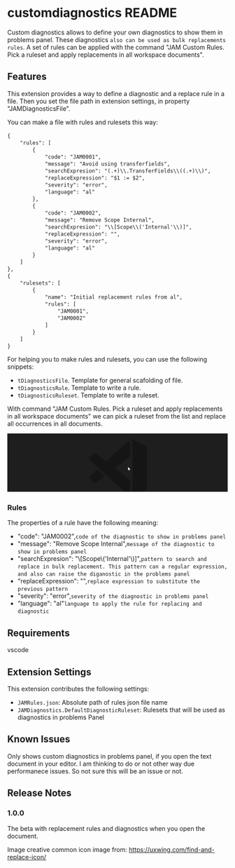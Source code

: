 # customdiagnostics README

Custom diagnostics allows to define your own diagnostics to show them in problems panel. These diagnostics `also can be used as bulk replacements rules`. A set of rules can be applied with the command "JAM Custom Rules. Pick a ruleset and apply replacements in all workspace documents".

## Features

This extension provides a way to define a diagnostic and a replace rule in a file. Then you set the file path in extension settings, in property "JAMDiagnosticsFile".

You can make a file with rules and rulesets this way:

    {
        "rules": [
            {
                "code": "JAM0001",
                "message": "Avoid using transferfields",
                "searchExpresion": "(.+)\\.TransferFields\\((.+)\\)",
                "replaceExpression": "$1 := $2",
                "severity": "error",
                "language": "al"
            },
            {
                "code": "JAM0002",
                "message": "Remove Scope Internal",
                "searchExpresion": "\\[Scope\\('Internal'\\)]",
                "replaceExpression": "",
                "severity": "error",
                "language": "al"
            }
        ]
    },
    {
        "rulesets": [
            {
                "name": "Initial replacement rules from al",                
                "rules": [
                    "JAM0001",
                    "JAM0002"
                ]
            }
        ]
    }

For helping you to make rules and rulesets, you can use the following snippets:

* `tDiagnosticsFile`. Template for general scafolding of file.
* `tDiagnosticsRule`. Template to write a rule.
* `tDiagnosticsRuleset`. Template to write a ruleset.

With command "JAM Custom Rules. Pick a ruleset and apply replacements in all workspace documents" we can pick a ruleset from the list and replace all occurrences in all documents.

![Replace image](https://github.com/JalmarazMartn/customDiagnostics/blob/main/images/bulkReplace.gif?raw=true)

### Rules

The properties of a rule have the following meaning:

* "code": "JAM0002",`code of the diagnostic to show in problems panel`
* "message": "Remove Scope Internal",`message of the diagnostic to show in problems panel`
* "searchExpresion": "\\[Scope\\('Internal'\\)]",`pattern to search and replace in bulk replacement. This pattern can a regular expression, and also can raise the diganostic in the problems panel`
* "replaceExpression": "",`replace expression to substitute the previous pattern`
* "severity": "error",`severity of the diagnostic in problems panel`
* "language": "al"`language to apply the rule for replacing and diagnostic`

## Requirements

vscode
## Extension Settings

This extension contributes the following settings:

* `JAMRules.json`: Absolute path of rules json file name
* `JAMDiagnostics.DefaultDiagnosticRuleset`: Rulesets that will be used as diagnostics in problems Panel

## Known Issues

Only shows custom diagnostics in problems panel, if you open the text document in your editor. I am thinking to do or not other way due performanece issues. So not sure this will be an issue or not.

## Release Notes
### 1.0.0

The beta with replacement rules and diagnostics when you open the document.

Image creative common icon image from: https://uxwing.com/find-and-replace-icon/ 
